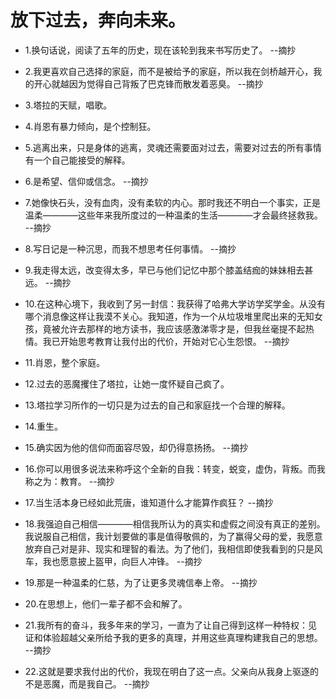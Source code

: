 # 放下过去，奔向未来。

- 1.换句话说，阅读了五年的历史，现在该轮到我来书写历史了。 --摘抄

- 2.我更喜欢自己选择的家庭，而不是被给予的家庭，所以我在剑桥越开心，我的开心就越因为觉得自己背叛了巴克锋而散发着恶臭。 --摘抄

- 3.塔拉的天赋，唱歌。

- 4.肖恩有暴力倾向，是个控制狂。

- 5.逃离出来，只是身体的逃离，灵魂还需要面对过去，需要对过去的所有事情有一个自己能接受的解释。

- 6.是希望、信仰或信念。 --摘抄

- 7.她像快石头，没有血肉，没有柔软的内心。那时我还不明白一个事实，正是温柔————这些年来我所度过的一种温柔的生活————才会最终拯救我。 --摘抄

- 8.写日记是一种沉思，而我不想思考任何事情。 --摘抄

- 9.我走得太远，改变得太多，早已与他们记忆中那个膝盖结痂的妹妹相去甚远。 --摘抄

- 10.在这种心境下，我收到了另一封信：我获得了哈弗大学访学奖学金。从没有哪个消息像这样让我漠不关心。我知道，作为一个从垃圾堆里爬出来的无知女孩，竟被允许去那样的地方读书，我应该感激涕零才是，但我丝毫提不起热情。我已开始思考教育让我付出的代价，开始对它心生怨恨。 --摘抄

- 11.肖恩，整个家庭。

- 12.过去的恶魔攫住了塔拉，让她一度怀疑自己疯了。

- 13.塔拉学习所作的一切只是为过去的自己和家庭找一个合理的解释。

- 14.重生。

- 15.确实因为他的信仰而面容尽毁，却仍得意扬扬。 --摘抄

- 16.你可以用很多说法来称呼这个全新的自我：转变，蜕变，虚伪，背叛。而我称之为：教育。 --摘抄

- 17.当生活本身已经如此荒唐，谁知道什么才能算作疯狂？ --摘抄

- 18.我强迫自己相信————相信我所认为的真实和虚假之间没有真正的差别。我说服自己相信，我计划要做的事是值得敬佩的，为了赢得父母的爱，我愿意放弃自己对是非、现实和理智的看法。为了他们，我相信即使我看到的只是风车，我也愿意披上盔甲，向巨人冲锋。 --摘抄

- 19.那是一种温柔的仁慈，为了让更多灵魂信奉上帝。 --摘抄

- 20.在思想上，他们一辈子都不会和解了。

- 21.我所有的奋斗，我多年来的学习，一直为了让自己得到这样一种特权：见证和体验超越父亲所给予我的更多的真理，并用这些真理构建我自己的思想。 --摘抄

- 22.这就是要求我付出的代价，我现在明白了这一点。父亲向从我身上驱逐的不是恶魔，而是我自己。 --摘抄
